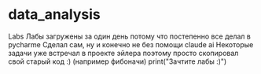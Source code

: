 # data_analysis
Labs
Лабы загружены за один день потому что постепенно все делал в pycharme
Сделал сам, ну и конечно не без помощи claude ai
Некоторые задачи уже встречал в проекте эйлера поэтому просто скопировал свой старый код :) (например фибоначи)
print("Зачтите лабы :)")
